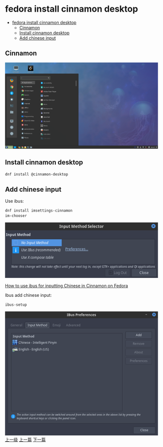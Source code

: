 # fedora install cinnamon desktop


<!-- @import "[TOC]" {cmd="toc" depthFrom=1 depthTo=6 orderedList=false} -->
<!-- code_chunk_output -->

* [fedora install cinnamon desktop](#fedora-install-cinnamon-desktop)
	* [Cinnamon](#cinnamon)
	* [Install cinnamon desktop](#install-cinnamon-desktop)
	* [Add chinese input](#add-chinese-input)

<!-- /code_chunk_output -->

## Cinnamon

![](../images/fedoraInstallCinnamonDesktop_201802042054_1.png)

## Install cinnamon desktop

```sh
dnf install @cinnamon-desktop
```

## Add chinese input

Use ibus:

```sh
dnf install imsettings-cinnamon
im-chooser
```
![](../images/fedoraInstallCinnamonDesktop_201802042026_1.png)

[How to use ibus for inputting Chinese in Cinnamon on Fedora](https://www.systutorials.com/qa/512/how-to-use-ibus-for-inputting-chinese-in-cinnamon-on-fedora)

Ibus add chinese input:

```sh
ibus-setup
```

![](../images/fedoraInstallCinnamonDesktop_201802042026_2.png)
[上一级](base.md)
[上一篇](failsToLoadVirtualBoxKernelModules.md)
[下一篇](gen_cpp_bin.md)
